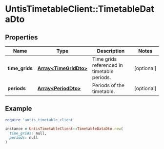 # UntisTimetableClient::TimetableDataDto

## Properties

| Name | Type | Description | Notes |
| ---- | ---- | ----------- | ----- |
| **time_grids** | [**Array&lt;TimeGridDto&gt;**](TimeGridDto.md) | Time grids referenced in timetable periods. | [optional] |
| **periods** | [**Array&lt;PeriodDto&gt;**](PeriodDto.md) | Periods of the timetable. | [optional] |

## Example

```ruby
require 'untis_timetable_client'

instance = UntisTimetableClient::TimetableDataDto.new(
  time_grids: null,
  periods: null
)
```

